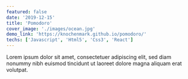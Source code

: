```yaml
---
featured: false
date: '2019-12-15'
title: 'Pomodoro'
cover_image: './images/ocean.jpg'
demo_link: 'https://knochenmark.github.io/pomodoro/'
techs: ['Javascript', 'Html5', 'Css3', 'React']
---
```


Lorem ipsum dolor sit amet, consectetuer adipiscing elit, sed diam nonummy nibh euismod tincidunt ut laoreet dolore magna aliquam erat volutpat.
